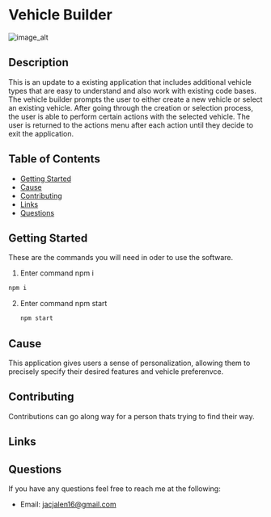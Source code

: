 # Vehicle Builder
![image_alt](https://encrypted-tbn0.gstatic.com/images?q=tbn:ANd9GcR_mVrYnkzfe-0e_TS3IqCRFZNmf4fdW0T5rNl0jNUnyAswgxufGNN7N5XFaLHrnR8Ok68&usqp=CAU)


## Description
This is an update to a existing application that includes additional vehicle types that are easy to understand and also work with existing code bases. The vehicle builder prompts the user to either create a new vehicle or select an existing vehicle. After going through the creation or selection process, the user is able to perform certain actions with the selected vehicle. The user is returned to the actions menu after each action until they decide to exit the application.

## Table of Contents
- [Getting Started](#GettingStarted)
- [Cause](#Cause)
- [Contributing](#Contributing)
- [Links](#Links)
- [Questions](#Questions)
        
## Getting Started
These are the commands you will need in oder to use the software.
 1. Enter command npm i
   ```sh
   npm i 
   ```
2. Enter command npm start
   ```sh
   npm start
   ```

## Cause
This application gives users a sense of personalization, allowing them to precisely specify their desired features and vehicle preferenvce.



## Contributing
Contributions can go along way for a person thats trying to find their way.


## Links


## Questions
If you have any questions feel free to reach me at the following:
- Email: jacjalen16@gmail.com

